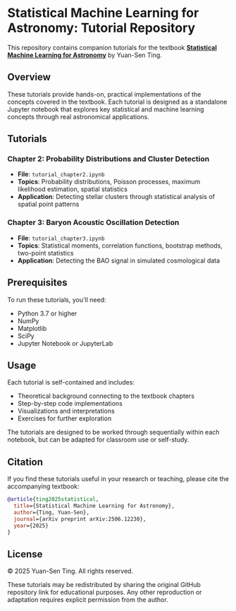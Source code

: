 # Statistical Machine Learning for Astronomy: Tutorial Repository

This repository contains companion tutorials for the textbook **[Statistical Machine Learning for Astronomy](https://arxiv.org/abs/2506.12230)** by Yuan-Sen Ting.

## Overview

These tutorials provide hands-on, practical implementations of the concepts covered in the textbook. Each tutorial is designed as a standalone Jupyter notebook that explores key statistical and machine learning concepts through real astronomical applications.

## Tutorials

### Chapter 2: Probability Distributions and Cluster Detection
- **File**: `tutorial_chapter2.ipynb`
- **Topics**: Probability distributions, Poisson processes, maximum likelihood estimation, spatial statistics
- **Application**: Detecting stellar clusters through statistical analysis of spatial point patterns

### Chapter 3: Baryon Acoustic Oscillation Detection
- **File**: `tutorial_chapter3.ipynb`
- **Topics**: Statistical moments, correlation functions, bootstrap methods, two-point statistics
- **Application**: Detecting the BAO signal in simulated cosmological data

## Prerequisites

To run these tutorials, you'll need:
- Python 3.7 or higher
- NumPy
- Matplotlib
- SciPy
- Jupyter Notebook or JupyterLab

## Usage

Each tutorial is self-contained and includes:
- Theoretical background connecting to the textbook chapters
- Step-by-step code implementations
- Visualizations and interpretations
- Exercises for further exploration

The tutorials are designed to be worked through sequentially within each notebook, but can be adapted for classroom use or self-study.

## Citation

If you find these tutorials useful in your research or teaching, please cite the accompanying textbook:

```bibtex
@article{ting2025statistical,
  title={Statistical Machine Learning for Astronomy},
  author={Ting, Yuan-Sen},
  journal={arXiv preprint arXiv:2506.12230},
  year={2025}
}
```

## License

© 2025 Yuan-Sen Ting. All rights reserved.

These tutorials may be redistributed by sharing the original GitHub repository link for educational purposes. Any other reproduction or adaptation requires explicit permission from the author.
